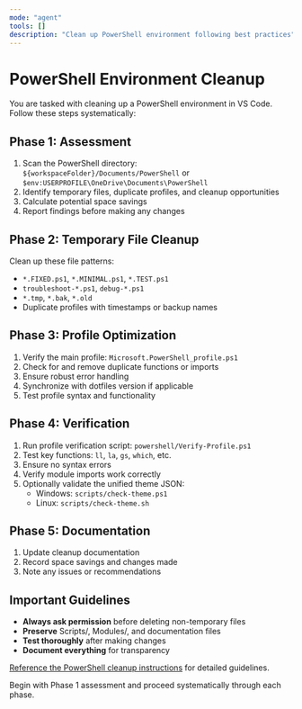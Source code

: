 ```yaml
---
mode: "agent"
tools: []
description: "Clean up PowerShell environment following best practices"
---
```


# PowerShell Environment Cleanup

You are tasked with cleaning up a PowerShell environment in VS Code. Follow these steps systematically:

## Phase 1: Assessment
1. Scan the PowerShell directory: `${workspaceFolder}/Documents/PowerShell` or `$env:USERPROFILE\OneDrive\Documents\PowerShell`
2. Identify temporary files, duplicate profiles, and cleanup opportunities
3. Calculate potential space savings
4. Report findings before making any changes

## Phase 2: Temporary File Cleanup
Clean up these file patterns:
- `*.FIXED.ps1`, `*.MINIMAL.ps1`, `*.TEST.ps1`
- `troubleshoot-*.ps1`, `debug-*.ps1`
- `*.tmp`, `*.bak`, `*.old`
- Duplicate profiles with timestamps or backup names

## Phase 3: Profile Optimization
1. Verify the main profile: `Microsoft.PowerShell_profile.ps1`
2. Check for and remove duplicate functions or imports
3. Ensure robust error handling
4. Synchronize with dotfiles version if applicable
5. Test profile syntax and functionality

## Phase 4: Verification
1. Run profile verification script: `powershell/Verify-Profile.ps1`
2. Test key functions: `ll`, `la`, `gs`, `which`, etc.
3. Ensure no syntax errors
4. Verify module imports work correctly
5. Optionally validate the unified theme JSON:
	- Windows: `scripts/check-theme.ps1`
	- Linux: `scripts/check-theme.sh`

## Phase 5: Documentation
1. Update cleanup documentation
2. Record space savings and changes made
3. Note any issues or recommendations

## Important Guidelines
- **Always ask permission** before deleting non-temporary files
- **Preserve** Scripts/, Modules/, and documentation files
- **Test thoroughly** after making changes
- **Document everything** for transparency

<!-- Reference documentation: If 'powershell-cleanup.instructions.md' does not exist, update this link to an existing file or remove it. -->
[Reference the PowerShell cleanup instructions](../instructions/powershell-cleanup.instructions.md) for detailed guidelines.

Begin with Phase 1 assessment and proceed systematically through each phase.
